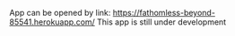 App can be opened by link:   https://fathomless-beyond-85541.herokuapp.com/
This app is still under development 
